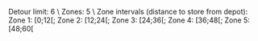 Detour limit: 6 \\
Zones: 5 \\
Zone intervals (distance to store from depot): Zone 1: [0;12[; Zone 2: [12;24[; Zone 3: [24;36[; Zone 4: [36;48[; Zone 5: [48;60[
